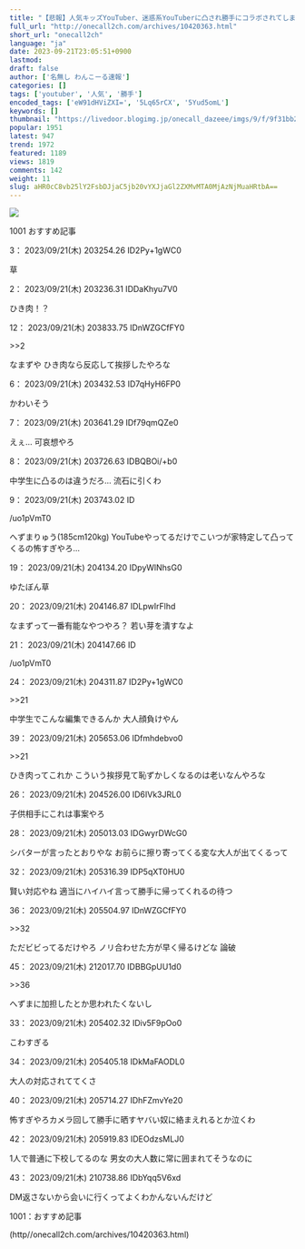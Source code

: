 ```yaml
---
title: "【悲報】人気キッズYouTuber、迷惑系YouTuberに凸され勝手にコラボされてしまうｗｗｗｗ "
full_url: "http://onecall2ch.com/archives/10420363.html"
short_url: "onecall2ch"
language: "ja"
date: 2023-09-21T23:05:51+0900
lastmod: 
draft: false
author: ['名無し わんこーる速報']
categories: []
tags: ['youtuber', '人気', '勝手']
encoded_tags: ['eW91dHViZXI=', '5Lq65rCX', '5Yud5omL']
keywords: []
thumbnail: "https://livedoor.blogimg.jp/onecall_dazeee/imgs/9/f/9f31bb25-s.png"
popular: 1951
latest: 947
trend: 1972
featured: 1189
views: 1819
comments: 142
weight: 11
slug: aHR0cC8vb25lY2FsbDJjaC5jb20vYXJjaGl2ZXMvMTA0MjAzNjMuaHRtbA==
---
```


![](https://livedoor.blogimg.jp/onecall_dazeee/imgs/9/f/9f31bb25-s.png)

<div> <p class='name2'> 1001 おすすめ記事</p> <p class='name2'>3： 2023/09/21(木) 203254.26 ID2Py+1gWC0</p><p class='onecall'> 草 </p> <p class='name2'>2： 2023/09/21(木) 203236.31 IDDaKhyu7V0</p><p class='onecall'> ひき肉！？ </p> <p class='name2'>12： 2023/09/21(木) 203833.75 IDnWZGCfFY0</p><p class='onecall'> <p class='anchor'>>>2</p> なまずや ひき肉なら反応して挨拶したやろな </p> <p class='name2'>6： 2023/09/21(木) 203432.53 ID7qHyH6FP0</p><p class='onecall'> かわいそう </p> <p class='name2'>7： 2023/09/21(木) 203641.29 IDf79qmQZe0</p><p class='onecall'> えぇ… 可哀想やろ </p> <p class='name2'>8： 2023/09/21(木) 203726.63 IDBQBOi/+b0</p><p class='onecall'><p> 中学生に凸るのは違うだろ… 流石に引くわ </p></p> <p class='name2'>9： 2023/09/21(木) 203743.02 ID<p>/uo1pVmT0</p></p><p class='onecall'> へずまりゅう(185cm120kg) YouTubeやってるだけでこいつが家特定して凸ってくるの怖すぎやろ… </p> <p class='name2'>19： 2023/09/21(木) 204134.20 IDpyWlNhsG0</p><p class='onecall'> ゆたぼん草 </p> <p class='name2'>20： 2023/09/21(木) 204146.87 IDLpwIrFlhd</p><p class='onecall'> なまずって一番有能なやつやろ？ 若い芽を潰すなよ </p> <p class='name2'>21： 2023/09/21(木) 204147.66 ID<p>/uo1pVmT0</p></p><p class='name2'>24： 2023/09/21(木) 204311.87 ID2Py+1gWC0</p><p class='onecall'> <p class='anchor'>>>21</p> 中学生でこんな編集できるんか 大人顔負けやん </p> <p class='name2'>39： 2023/09/21(木) 205653.06 IDfmhdebvo0</p><p class='onecall'> <p class='anchor'>>>21</p> ひき肉ってこれか こういう挨拶見て恥ずかしくなるのは老いなんやろな </p> <p class='name2'>26： 2023/09/21(木) 204526.00 ID6IVk3JRL0</p><p class='onecall'> 子供相手にこれは事案やろ </p> <p class='name2'>28： 2023/09/21(木) 205013.03 IDGwyrDWcG0</p><p class='onecall'> シバターが言ったとおりやな お前らに擦り寄ってくる変な大人が出てくるって </p> <p class='name2'>32： 2023/09/21(木) 205316.39 IDP5qXT0HU0</p><p class='onecall'> 賢い対応やね 適当にハイハイ言って勝手に帰ってくれるの待つ </p> <p class='name2'>36： 2023/09/21(木) 205504.97 IDnWZGCfFY0</p><p class='onecall'> <p class='anchor'>>>32</p> ただビビってるだけやろ ノリ合わせた方が早く帰るけどな 論破 </p> <p class='name2'>45： 2023/09/21(木) 212017.70 IDBBGpUU1d0</p><p class='onecall'> <p class='anchor'>>>36</p> へずまに加担したとか思われたくないし </p> <p class='name2'>33： 2023/09/21(木) 205402.32 IDiv5F9pOo0</p><p class='onecall'> こわすぎる </p> <p class='name2'>34： 2023/09/21(木) 205405.18 IDkMaFAODL0</p><p class='onecall'> 大人の対応されててくさ </p> <p class='name2'>40： 2023/09/21(木) 205714.27 IDhFZmvYe20</p><p class='onecall'> 怖すぎやろカメラ回して勝手に晒すヤバい奴に絡まえれるとか泣くわ </p> <p class='name2'>42： 2023/09/21(木) 205919.83 IDEOdzsMLJ0</p><p class='onecall'> 1人で普通に下校してるのな 男女の大人数に常に囲まれてそうなのに </p> <p class='name2'>43： 2023/09/21(木) 210738.86 IDbYqq5V6xd</p><p class='onecall'> DM返さないから会いに行くってよくわかんないんだけど </p> <p class='name2'>1001：おすすめ記事</p> </div>

(http//onecall2ch.com/archives/10420363.html)
